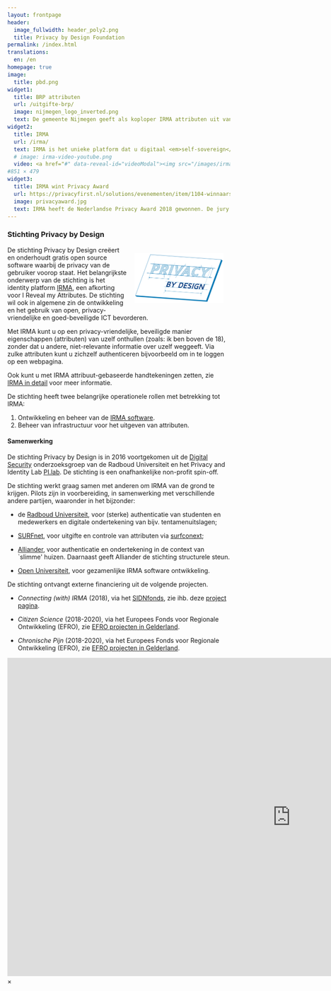 ```yaml
---
layout: frontpage
header:
  image_fullwidth: header_poly2.png
  title: Privacy by Design Foundation
permalink: /index.html
translations:
  en: /en
homepage: true
image:
  title: pbd.png
widget1:
  title: BRP attributen
  url: /uitgifte-brp/
  image: nijmegen_logo_inverted.png
  text: De gemeente Nijmegen geeft als koploper IRMA attributen uit vanuit de basisregistratie personen. Elke burger in Nederland die kan inloggen met een DigiD kan deze attributen verkrijgen. Hierdoor komen veel nieuwe toepassingen binnen handbereik. 
widget2:
  title: IRMA
  url: /irma/
  text: IRMA is het unieke platform dat u digitaal <em>self-sovereign</em> maakt en u regie geeft over uw persoonlijke gegevens&#58; met IRMA op uw telefoon bent u <em>empowered</em>, niet alleen om te bewijzen wie u bent, maar ook om verklaringen zelf digitaal te ondertekenen.
  # image: irma-video-youtube.png
  video: <a href="#" data-reveal-id="videoModal"><img src="/images/irma-video-youtube.png" width="302" height="182" alt=""/></a>
#851 × 479 
widget3:
  title: IRMA wint Privacy Award
  url: https://privacyfirst.nl/solutions/evenementen/item/1104-winnaars-nederlandse-privacy-awards-2018.html
  image: privacyaward.jpg
  text: IRMA heeft de Nederlandse Privacy Award 2018 gewonnen. De jury prijst de privacy by design-opzet, het grote innovatieve vermogen, en de potentiële maatschappelijke impact van IRMA.
---
```


### Stichting Privacy by Design

<img src="/images/pbd.png" style="float: right; width: 40%; padding: 15px" />

De stichting Privacy by Design creëert en onderhoudt gratis open source software waarbij de privacy van de gebruiker voorop staat. Het belangrijkste onderwerp van de stichting is het identity platform [IRMA](/irma), een afkorting voor I Reveal my Attributes. De stichting wil ook in algemene zin de ontwikkeling en het gebruik van open, privacy-vriendelijke en goed-beveiligde ICT bevorderen.

Met IRMA kunt u op een privacy-vriendelijke, beveiligde manier eigenschappen (attributen) van uzelf onthullen (zoals: ik ben boven de 18), zonder dat u andere, niet-relevante informatie over uzelf weggeeft. Via zulke attributen kunt u zichzelf authenticeren bijvoorbeeld om in te loggen op een webpagina. 

Ook kunt u met IRMA attribuut-gebaseerde handtekeningen zetten, zie [IRMA in detail](/irma-uitleg) voor meer informatie.

<p style="margin-bottom: 0;">De stichting heeft twee belangrijke operationele rollen met betrekking tot IRMA:</p>

1. Ontwikkeling en beheer van de [IRMA software](http://github.com/privacybydesign).
2. Beheer van infrastructuur voor het uitgeven van attributen.

#### Samenwerking

De stichting Privacy by Design is in 2016 voortgekomen uit de [Digital Security](http://www.ru.nl/ds/) onderzoeksgroep van de Radboud Universiteit en het Privacy and Identity Lab [PI.lab](http://www.pilab.nl). De stichting is een onafhankelijke non-profit spin-off.

De stichting werkt graag samen met anderen om IRMA van de grond te
krijgen. Pilots zijn in voorbereiding, in samenwerking met
verschillende andere partijen, waaronder in het bijzonder:

 * de [Radboud Universiteit](https://www.ru.nl), voor (sterke)
   authenticatie van studenten en medewerkers en digitale
   ondertekening van bijv. tentamenuitslagen;

 * [SURFnet](https://www.surfnet.nl), voor uitgifte en controle van
   attributen via [surfconext](https://www.surfconext.nl);

 * [Alliander](http://www.alliander.nl), voor authenticatie en
   ondertekening in de context van `slimme' huizen. Daarnaast geeft
   Alliander de stichting structurele steun.

 * [Open Universiteit](https://www.ou.nl/), voor gezamenlijke IRMA
   software ontwikkeling.

De stichting ontvangt externe financiering uit de volgende projecten.

 * *Connecting (with) IRMA* (2018), via het [SIDNfonds](https://www.sidnfonds.nl/projecten), zie ihb. deze [project pagina](https://www.sidnfonds.nl/projecten/connecting-with-irma).

 * *Citizen Science* (2018-2020), via het Europees Fonds voor Regionale
    Ontwikkeling (EFRO), zie [EFRO projecten in Gelderland](https://www.europaomdehoek.nl/projecten/?radius=&projectProvince[]=Gelderland).

 * *Chronische Pijn* (2018-2020), via het Europees Fonds voor Regionale
    Ontwikkeling (EFRO), zie [EFRO projecten in Gelderland](https://www.europaomdehoek.nl/projecten/?radius=&projectProvince[]=Gelderland).

<div id="videoModal" class="reveal-modal large" data-reveal="">
  <div class="flex-video widescreen vimeo" style="display: block;">
    <iframe width="1280" height="720" src="https://www.youtube-nocookie.com/embed/q6IihEQFPys" frameborder="0" allowfullscreen></iframe>
  </div>
  <a class="close-reveal-modal">&#215;</a>
</div>
